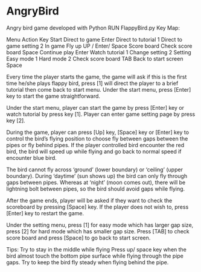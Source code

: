 # AngryBird
Angry bird game developed with Python
RUN FlappyBird.py
Key Map:

Menu	Action 	Key 
Start	Direct to game	Enter
	Direct to tutorial	1
	Direct to game setting	2
In game	Fly up	UP / Enter/ Space
Score board	Check score board	Space 
	Continue play	Enter 
	Watch tutorial	1
	Change setting	2
Setting	Easy mode	1
	Hard mode	2
	Check score board	TAB
	Back to start screen	Space

Every time the player starts the game, the game will ask if this is the first time he/she plays flappy bird, press [1] will direct the player to a brief tutorial then come back to start menu. Under the start menu, press [Enter] key to start the game straightforward. 

Under the start menu, player can start the game by press [Enter] key or watch tutorial by press key [1]. Player can enter game setting page by press key [2].

During the game, player can press [Up] key, [Space] key or [Enter] key to control the bird’s flying position to choose fly between gaps between the pipes or fly behind pipes. If the player controlled bird encounter the red bird, the bird will speed up while flying and go back to normal speed if encounter blue bird. 

The bird cannot fly across ‘ground’ (lower boundary) or ‘ceiling’ (upper boundary). During ‘daytime’ (sun shows up) the bird can only fly through gaps between pipes. Whereas at ‘night’ (moon comes out), there will be lightning bolt between pipes, so the bird should avoid gaps while flying.

After the game ends, player will be asked if they want to check the scoreboard by pressing [Space] key. If the player does not wish to, press [Enter] key to restart the game.

Under the setting menu, press [1] for easy mode which has larger gap size, press [2] for hard mode which has smaller gap size. Press [TAB] to check score board and press [Space] to go back to start screen.

Tips:
Try to stay in the middle while flying 
Press up/ space key when the bird almost touch the bottom pipe surface while flying through the pipe gaps. 
Try to keep the bird fly steady when flying behind the pipe.
	
